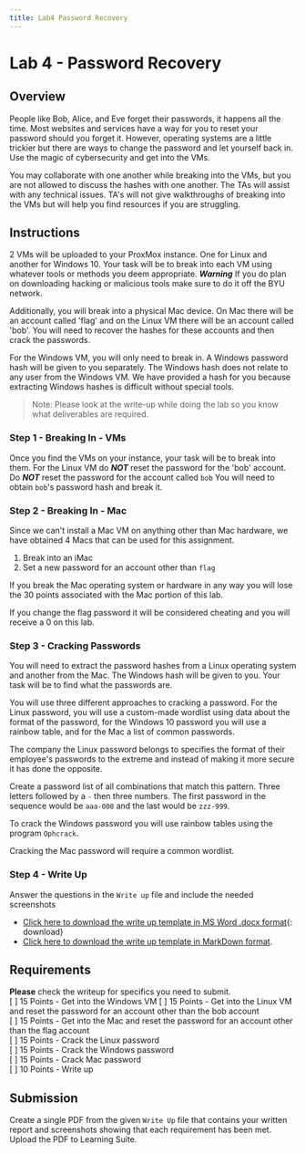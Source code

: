 ```yaml
---
title: Lab4 Password Recovery
---
```

# Lab 4 - Password Recovery

## Overview

People like Bob, Alice, and Eve forget their passwords, it happens all the time. Most websites and services have a way for you to reset your password should you forget it. However, operating systems are a little trickier but there are ways to change the password and let yourself back in. Use the magic of cybersecurity and get into the VMs.

You may collaborate with one another while breaking into the VMs, but you are not allowed to discuss the hashes with one another. The TAs will assist with any technical issues. TA's will not give walkthroughs of breaking into the VMs but will help you find resources if you are struggling.

<div style="page-break-after: always"></div>

## Instructions
2 VMs will be uploaded to your ProxMox instance. One for Linux and another for Windows 10. Your task will be to break into each VM using whatever tools or methods you deem appropriate. ***Warning*** If you do plan on downloading hacking or malicious tools make sure to do it off the BYU network.

Additionally, you will break into a physical Mac device. On Mac there will be an account called 'flag' and on the Linux VM there will be an account called 'bob'. You will need to recover the hashes for these accounts and then crack the passwords. 

For the Windows VM, you will only need to break in. A Windows password hash will be given to you separately. The Windows hash does not relate to any user from the Windows VM. We have provided a hash for you because extracting Windows hashes is difficult without special tools.  

>Note: Please look at the write-up while doing the lab so you know what deliverables are required.


### Step 1 - Breaking In - VMs

Once you find the VMs on your instance, your task will be to break into them. For the Linux VM do ***NOT*** reset the password for the 'bob' account. Do ***NOT*** reset the password for the account called `bob` You will need to obtain `bob`'s password hash and break it.

### Step 2 - Breaking In - Mac

Since we can't install a Mac VM on anything other than Mac hardware, we have obtained 4 Macs that can be used for this assignment.

1. Break into an iMac
1. Set a new password for an account other than `flag`

If you break the Mac operating system or hardware in any way you will lose the 30 points associated with the Mac portion of this lab. 

If you change the flag password it will be considered cheating and you will receive a 0 on this lab.

### Step 3 - Cracking Passwords

You will need to extract the password hashes from a Linux operating system and another from the Mac. The Windows hash will be given to you. Your task will be to find what the passwords are. 

You will use three different approaches to cracking a password. For the Linux password, you will use a custom-made wordlist using data about the format of the password, for the Windows 10 password you will use a rainbow table, and for the Mac a list of common passwords. 

The company the Linux password belongs to specifies the format of their employee's passwords to the extreme and instead of making it more secure it has done the opposite. 

Create a password list of all combinations that match this pattern. Three letters followed by a `-` then three numbers. The first password in the sequence would be `aaa-000` and the last would be `zzz-999`.

To crack the Windows password you will use rainbow tables using the program `Ophcrack`.

Cracking the Mac password will require a common wordlist. 

### Step 4 - Write Up

Answer the questions in the `Write up` file and include the needed screenshots
* [Click here to download the write up template in MS Word .docx format](Lab-4-writeup-template.docx){: download}
* <a href="Lab-4-writeup-template.md" download>Click here to download the write up template in MarkDown format</a>.

<div style="page-break-after: always"></div>

## Requirements
**Please** check the writeup for specifics you need to submit. <br>
[ ] 15 Points - Get into the Windows VM 
[ ] 15 Points - Get into the Linux VM and reset the password for an account other than the bob account  
[ ] 15 Points - Get into the Mac and reset the password for an account other than the flag account  
[ ] 15 Points - Crack the Linux password  
[ ] 15 Points - Crack the Windows password  
[ ] 15 Points - Crack Mac password  
[ ] 10 Points - Write up  

## Submission

Create a single PDF from the given `Write Up` file that contains your written report and screenshots showing that each requirement has been met. Upload the PDF to Learning Suite.